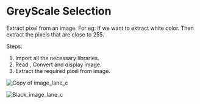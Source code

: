 # GreyScale Selection

Extract pixel from an image. For eg: If we want to extract white color. Then extract the pixels that are close to 255.

Steps:
  1. Import all the necessary libraries.
  2. Read , Convert and display image.
  3. Extract the required pixel from image.

![Copy of image_lane_c](https://github.com/RATHOD-SHUBHAM/DeepLearning/assets/58945964/e2c93692-b2b4-4de2-a127-85e0ec3b9e68)

![Black_image_lane_c](https://github.com/RATHOD-SHUBHAM/DeepLearning/assets/58945964/33bc02d9-0d28-454d-828a-d882ac33c04c)
